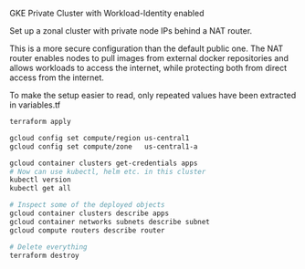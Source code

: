 GKE Private Cluster with Workload-Identity enabled

Set up a zonal cluster with private node IPs behind a NAT router.

This is a more secure configuration than the default public one.
The NAT router enables nodes to pull images from external docker repositories and 
allows workloads to access the internet, while protecting both from direct access 
from the internet.

To make the setup easier to read, only repeated values have been extracted in variables.tf

```bash
terraform apply

gcloud config set compute/region us-central1
gcloud config set compute/zone   us-central1-a

gcloud container clusters get-credentials apps
# Now can use kubectl, helm etc. in this cluster
kubectl version
kubectl get all

# Inspect some of the deployed objects
gcloud container clusters describe apps
gcloud container networks subnets describe subnet
gcloud compute routers describe router

# Delete everything
terraform destroy
```
